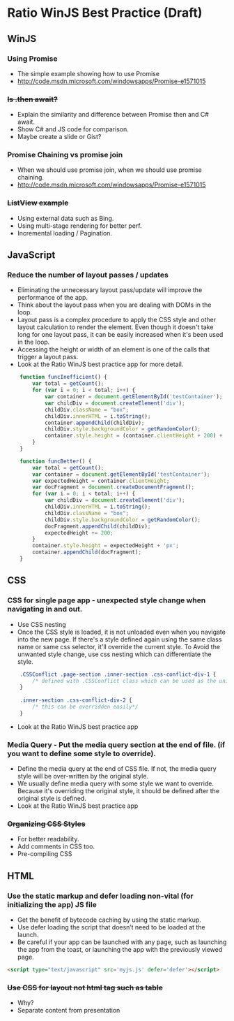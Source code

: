 Ratio WinJS Best Practice (Draft)
=================================

WinJS
-----

### Using Promise
* The simple example showing how to use Promise
* http://code.msdn.microsoft.com/windowsapps/Promise-e1571015

### ~~Is .then await?~~
* Explain the similarity and difference between Promise then and C# await.
* Show C# and JS code for comparison.
* Maybe create a slide or Gist?

### Promise Chaining vs promise join
* When we should use promise join, when we should use promise chaining.
* http://code.msdn.microsoft.com/windowsapps/Promise-e1571015

### ~~ListView example~~
* Using external data such as Bing.
* Using multi-stage rendering for better perf.
* Incremental loading / Pagination.


JavaScript
----------

### Reduce the number of layout passes / updates
* Eliminating the unnecessary layout pass/update will improve the performance of the app.
* Think about the layout pass when you are dealing with DOMs in the loop.
* Layout pass is a complex procedure to apply the CSS style and other layout calculation to render the element. Even though it doesn't take long for one layout pass, it can be easily increased when it's been used in the loop.
* Accessing the height or width of an element is one of the calls that trigger a layout pass.
* Look at the Ratio WinJS best practice app for more detail.
```JavaScript
    function funcInefficient() {
        var total = getCount();
        for (var i = 0; i < total; i++) {
            var container = document.getElementById('testContainer');
            var childDiv = document.createElement('div');
            childDiv.className = "box";
            childDiv.innerHTML = i.toString();
            container.appendChild(childDiv);
            childDiv.style.backgroundColor = getRandomColor();
            container.style.height = (container.clientHeight + 200) + 'px';
        }
    }

    function funcBetter() {
        var total = getCount();
        var container = document.getElementById('testContainer');
        var expectedHeight = container.clientHeight;
        var docFragment = document.createDocumentFragment();
        for (var i = 0; i < total; i++) {
            var childDiv = document.createElement('div');
            childDiv.innerHTML = i.toString();
            childDiv.className = "box";
            childDiv.style.backgroundColor = getRandomColor();
            docFragment.appendChild(childDiv);
            expectedHeight += 200;
        }
        container.style.height = expectedHeight + 'px';
        container.appendChild(docFragment);
    }
```

CSS
---

### CSS for single page app - unexpected style change when navigating in and out.
* Use CSS nesting
* Once the CSS style is loaded, it is not unloaded even when you navigate into the new page. If there's a style defined again using the same class name or same css selector, it'll override the current style. To Avoid the unwanted style change, use css nesting which can differentiate the style.
```CSS
	.CSSConflict .page-section .inner-section .css-conflict-div-1 {
		/* defined with .CSSConflict class which can be used as the unique identifier */
	}
	
	.inner-section .css-conflict-div-2 {
		/* this can be overridden easily*/
	}

```
* Look at the Ratio WinJS best practice app

### Media Query - Put the media query section at the end of file. (if you want to define some style to override).
* Define the media query at the end of CSS file. If not, the media query style will be over-written by the original style.
* We usually define media query with some style we want to override. Because it's overriding the original style, it should be defined after the original style is defined.
* Look at the Ratio WinJS best practice app


### ~~Organizing CSS Styles~~
* For better readability.
* Add comments in CSS too.
* Pre-compiling CSS

HTML
----
### Use the static markup and defer loading non-vital (for initializing the app) JS file
* Get the benefit of bytecode caching by using the static markup.
* Use defer loading the script that doesn’t need to be loaded at the launch. 
* Be careful if your app can be launched with any page, such as launching the app from the toast, or launching the app with the previously viewed page.

```HTML
<script type="text/javascript" src='myjs.js' defer='defer'></script>

```

### ~~Use CSS for layout not html tag such as table~~
* Why?
* Separate content from presentation

